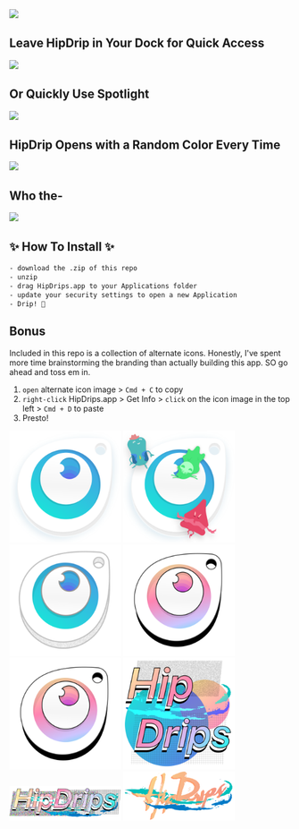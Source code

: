 <img src="https://s3-us-west-2.amazonaws.com/am-design-images/HipDrips--Chars.png" width="500">

## Leave HipDrip in Your Dock for Quick Access
  <img src="https://s3-us-west-2.amazonaws.com/am-design-images/dock.gif" width="450">

## Or Quickly Use Spotlight
  <img  src="https://s3-us-west-2.amazonaws.com/am-design-images/spotlight.gif" width="450">

## HipDrip Opens with a Random Color Every Time
  <img  src="https://s3-us-west-2.amazonaws.com/am-design-images/random.gif" width="450">

## Who the- 
  <img  src="https://s3-us-west-2.amazonaws.com/am-design-images/characters.gif" width="450">


## ✨ How To Install ✨ 
``` 
- download the .zip of this repo
- unzip
- drag HipDrips.app to your Applications folder
- update your security settings to open a new Application
- Drip! 🎨
```

## Bonus
Included in this repo is a collection of alternate icons. Honestly, I've spent more time brainstorming the branding than actually building this app. SO go ahead and toss em in. 

1. `open` alternate icon image > `Cmd + C` to copy
2. `right-click` HipDrips.app > Get Info > `click` on the icon image in the top left > `Cmd + D` to paste
3. Presto!

<img src="./Alternate Icons/colorpicker.png" width="200">
<img src="./Alternate Icons/colorpicker_friends.png" width="200">
<img src="./Alternate Icons/vaporwave.png" width="200">
<img src="./Alternate Icons/vaporwave_clean.png" width="200">
<img src="./Alternate Icons/vaporwave_clean.png" width="200">
<img src="./Alternate Icons/hipdriplarge.png" width="200">
<img src="./Alternate Icons/hipdrips_messy.png" width="200">
<img src="./Alternate Icons/hipdrops_vapor.png" width="200">